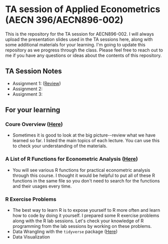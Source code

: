 # TA session of Applied Econometrics (AECN 396/AECN896-002)

This is the repository for the TA session for AECN896-002. I will always upload the presentation slides used in the TA sessions here, along with some additional materials for your learning. I'm going to update this repository as we progress through the class. Please feel free to reach out to me if you have any questions or ideas about the contents of this repository.


## TA Session Notes
+ Assignment 1: ([Review](https://shunkei3.github.io/Applied_Econometrics_TA/Assignment_1/Review1_slides.html))
+ Assignment 2:
+ Assignment 3:


## For your learning

### Coure Overview ([Here](https://shunkei3.github.io/Applied_Econometrics_TA/Appendix/Overview.html))
+ Sometimes it is good to look at the big picture--review what we have learned so far. I listed the main topics of each lecture. You can use this to check your understanding of the materials. 

### A List of R Functions for Econometric Analysis ([Here](https://shunkei3.github.io/Applied_Econometrics_TA/Appendix/ls_CodesForRegression.html))
+ You will see various R functions for practical econometric analysis through this course. I thought it would be helpful to put all of these R functions in the same file so you don't need to search for the functions and their usages every time. 


### R Exercise Problems
+ The best way to learn R is to expose yourself to R more often and learn how to code by doing it yourself. I prepared some R exercise problems along with the R lab sessions. Let's check your knowledge of R programming from the lab sessions by working on these problems. 
+ Data Wrangling with the `tidyverse` package ([Here](https://shunkei3.github.io/Applied_Econometrics_TA/R-Exercise/1-DataWrangling.html))
+ Data Visualization



